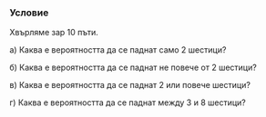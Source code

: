 ### Условие
Хвърляме зар 10 пъти.

а) Каква е вероятността да се паднат само 2 шестици?

б) Каква е вероятността да се паднат не повече от 2 шестици?

в) Каква е вероятността да се паднат 2 или повече шестици?

г) Каква е вероятността да се паднат между 3 и 8 шестици?
